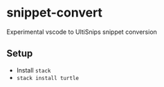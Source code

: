 # snippet-convert
Experimental vscode to UltiSnips snippet conversion

## Setup

* Install `stack`
* `stack install turtle`
